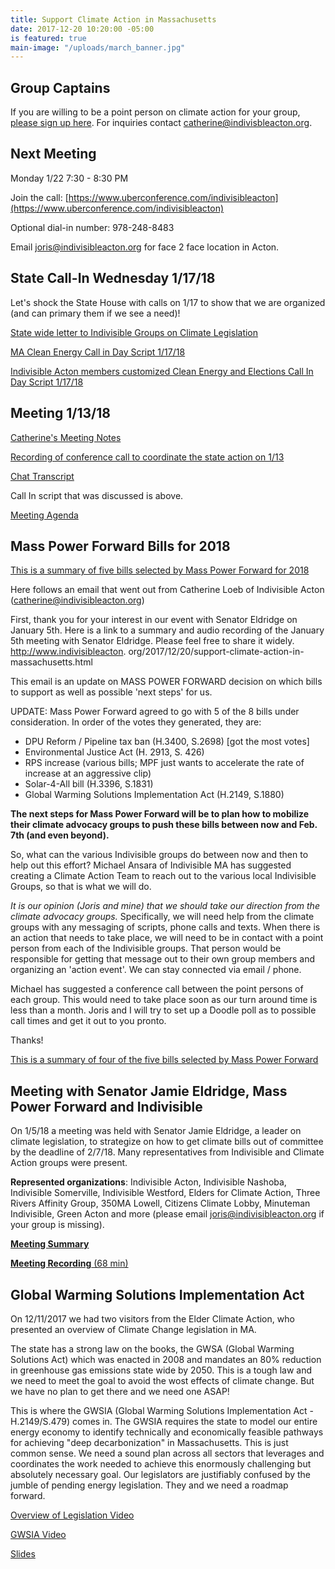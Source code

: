 ```yaml
---
title: Support Climate Action in Massachusetts
date: 2017-12-20 10:20:00 -05:00
is featured: true
main-image: "/uploads/march_banner.jpg"
---
```


## Group Captains
If you are willing to be a point person on climate action for your group, [please sign up here](https://actionnetwork.org/forms/sign-up-for-the-indivisible-ma-climate-action-list?source=direct_link&). For inquiries contact catherine@indivisbleacton.org.

## Next Meeting
Monday 1/22 7:30 - 8:30 PM

Join the call: [https://www.uberconference.com/indivisibleacton](https://www.uberconference.com/indivisibleacton)

Optional dial-in number: 978-248-8483

Email joris@indivisibleacton.org for face 2 face location in Acton.

## State Call-In Wednesday 1/17/18

Let's shock the State House with calls on 1/17 to show that we are organized (and can primary them if we see a need)!

[State wide letter to Indivisible Groups on Climate Legislation](https://docs.google.com/document/d/1ykC66Q7dRU-MJ0jMQwaTTihHkMWhb0l92Y-BF5s1ryw/edit?usp=sharing)

[MA Clean Energy Call in Day Script 1/17/18](https://docs.google.com/document/d/1sW0xRwaU4M-jSEbycjoTSWV4VH4x1X06G8zTnyd35R8/edit?usp=drivesdk)

[Indivisible Acton members customized Clean Energy and Elections Call In Day Script 1/17/18](https://goo.gl/Srj87D)

## Meeting 1/13/18
[Catherine's Meeting Notes](https://docs.google.com/document/d/1yCiLplcnrtyg0UiTkI1xoEmH9gJmtWwyCqKg7KgS940/edit?usp=sharing)

[Recording of conference call to coordinate the state action on 1/13](https://drive.google.com/open?id=1o4nkgntmrn3lWZ0VedDkjM8nYT7fX-Jp)

[Chat Transcript](https://drive.google.com/open?id=1Ebx1vFKZquNeTgN5rkJsdDWcksAiuzMr)

Call In script that was discussed is above.

[Meeting Agenda](https://docs.google.com/document/d/1OSxATdRkBVBe696hbqdzKfD6qBiGJJMOsWcixfuB18M/edit?usp=drivesdk)

## Mass Power Forward Bills for 2018

[This is a summary of five bills selected by Mass Power Forward for 2018](https://docs.google.com/document/d/1udxuyFC0SAw_3JzoMBIJKChEiRdvrEQrSuWvN_yqlNo/edit?usp=sharing)

Here follows an email that went out from Catherine Loeb of Indivisible Acton (catherine@indivisibleacton.org)

First, thank you for your interest in our event with Senator Eldridge on January 5th.  Here is a link to a summary and audio recording of the January 5th meeting with Senator Eldridge.  Please feel free to share it widely. http://www.indivisibleacton. org/2017/12/20/support-climate-action-in-massachusetts.html

This email is an update on MASS POWER FORWARD decision on which bills to support as well as possible 'next steps' for us.  

UPDATE: Mass Power Forward agreed to go with 5 of the 8 bills under consideration. In order of the votes they generated, they are:

* DPU Reform / Pipeline tax ban (H.3400, S.2698) [got the most votes]
* Environmental Justice Act (H. 2913, S. 426)
* RPS increase (various bills; MPF just wants to accelerate the rate of increase at an aggressive clip)
* Solar-4-All bill (H.3396, S.1831)
* Global Warming Solutions Implementation Act (H.2149, S.1880)

**The next steps for Mass Power Forward will be to plan how to mobilize their climate advocacy groups to push these bills between now and Feb. 7th (and even beyond).**

So, what can the various Indivisible groups do between now and then to help out this effort? Michael Ansara of Indivisible MA has suggested creating a Climate Action Team to reach out to the various local Indivisible Groups, so that is what we will do.

*It is our opinion (Joris and mine) that we should take our direction from the climate advocacy groups.* Specifically, we will need help from the climate groups with any messaging of scripts, phone calls and texts. When there is an action that needs to take place, we will need to be in contact with a point person from each of the Indivisible groups. That person would be responsible for getting that message out to their own group members and organizing an 'action event'. We can stay connected via email / phone.

Michael has suggested a conference call between the point persons of each group. This would need to take place soon as our turn around time is less than a month. Joris and I will try to set up a Doodle poll as to possible call times and get it out to you pronto.

Thanks!

[This is a summary of four of the five bills selected by Mass Power Forward](https://docs.google.com/document/d/1udxuyFC0SAw_3JzoMBIJKChEiRdvrEQrSuWvN_yqlNo/edit?usp=sharing)

## Meeting with Senator Jamie Eldridge, Mass Power Forward and Indivisible

On 1/5/18 a meeting was held with Senator Jamie Eldridge, a leader on climate legislation, to strategize on how to get climate bills out of committee by the deadline of 2/7/18. Many representatives from Indivisible and Climate Action groups were present.

**Represented organizations**: Indivisible Acton, Indivisible Nashoba, Indivisible Somerville, Indivisible Westford, Elders for Climate Action, Three Rivers Affinity Group, 350MA Lowell, Citizens Climate Lobby, Minuteman Indivisible, Green Acton and more (please email joris@indivisibleacton.org if your group is missing).

[**Meeting Summary**](https://drive.google.com/open?id=1QW1_ezbs1Z235ra0N_y-rHvLj1cU7wQQsJ96aT8JU98)

[**Meeting Recording** (68 min)](https://drive.google.com/open?id=1-HW6owJu3qcQTNuvKqeI9yz_3243vYZZ)

## Global Warming Solutions Implementation Act

On 12/11/2017 we had two visitors from the Elder Climate Action, who presented an overview of Climate Change legislation in MA. 

The state has a strong law on the books, the GWSA (Global Warming Solutions Act) which was enacted in 2008 and mandates an 80% reduction in greenhouse gas emissions state wide by 2050.  This is a tough law and we need to meet the goal to avoid the wost effects of climate change.  But we have no plan to get there and we need one ASAP!

This is where the GWSIA (Global Warming Solutions Implementation Act - H.2149/S.479) comes in.  The GWSIA requires the state to model our entire energy economy to identify technically and economically feasible pathways for achieving "deep decarbonization" in Massachusetts.  This is just common sense.  We need a sound plan across all sectors that leverages and coordinates the work needed to achieve this enormously challenging but absolutely necessary goal.  Our legislators are justifiably confused by the jumble of pending energy legislation.  They and we need a roadmap forward.

[Overview of Legislation Video](https://youtu.be/nfUBTLHIbv4)

[GWSIA Video](https://youtu.be/m8-uJ6i6j5M)

[Slides](https://drive.google.com/open?id=1mRV0T3vnH0uOJvrZQukAMOMzHo-74wux)
